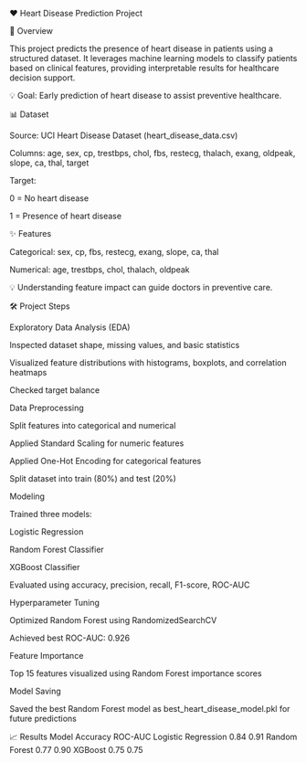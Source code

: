 ❤️ Heart Disease Prediction Project






🚀 Overview

This project predicts the presence of heart disease in patients using a structured dataset.
It leverages machine learning models to classify patients based on clinical features, providing interpretable results for healthcare decision support.

💡 Goal: Early prediction of heart disease to assist preventive healthcare.

📊 Dataset

Source: UCI Heart Disease Dataset (heart_disease_data.csv)

Columns:
age, sex, cp, trestbps, chol, fbs, restecg, thalach, exang, oldpeak, slope, ca, thal, target

Target:

0 = No heart disease

1 = Presence of heart disease

✨ Features

Categorical: sex, cp, fbs, restecg, exang, slope, ca, thal

Numerical: age, trestbps, chol, thalach, oldpeak

💡 Understanding feature impact can guide doctors in preventive care.

🛠️ Project Steps

Exploratory Data Analysis (EDA)

Inspected dataset shape, missing values, and basic statistics

Visualized feature distributions with histograms, boxplots, and correlation heatmaps

Checked target balance

Data Preprocessing

Split features into categorical and numerical

Applied Standard Scaling for numeric features

Applied One-Hot Encoding for categorical features

Split dataset into train (80%) and test (20%)

Modeling

Trained three models:

Logistic Regression

Random Forest Classifier

XGBoost Classifier

Evaluated using accuracy, precision, recall, F1-score, ROC-AUC

Hyperparameter Tuning

Optimized Random Forest using RandomizedSearchCV

Achieved best ROC-AUC: 0.926

Feature Importance

Top 15 features visualized using Random Forest importance scores

Model Saving

Saved the best Random Forest model as best_heart_disease_model.pkl for future predictions

📈 Results
Model	Accuracy	ROC-AUC
Logistic Regression	0.84	0.91
Random Forest	0.77	0.90
XGBoost	0.75	0.75